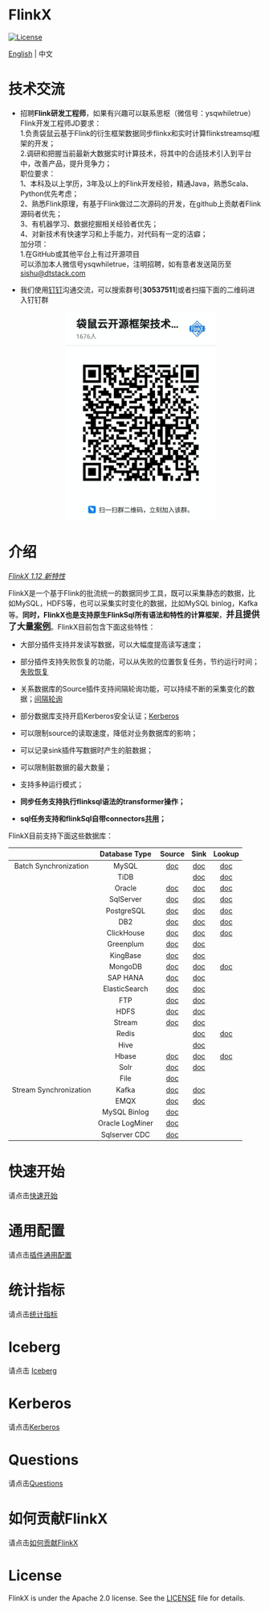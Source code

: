 FlinkX
============

[![License](https://img.shields.io/badge/license-Apache%202-4EB1BA.svg)](https://www.apache.org/licenses/LICENSE-2.0.html)

[English](README.md) | 中文

# 技术交流

- 招聘**Flink研发工程师**，如果有兴趣可以联系思枢（微信号：ysqwhiletrue）<BR>
  Flink开发工程师JD要求：<BR>
  1.负责袋鼠云基于Flink的衍生框架数据同步flinkx和实时计算flinkstreamsql框架的开发；<BR>
  2.调研和把握当前最新大数据实时计算技术，将其中的合适技术引入到平台中，改善产品，提升竞争力；<BR>
  职位要求：<BR>
  1、本科及以上学历，3年及以上的Flink开发经验，精通Java，熟悉Scala、Python优先考虑；<BR>
  2、熟悉Flink原理，有基于Flink做过二次源码的开发，在github上贡献者Flink源码者优先；<BR>
  3、有机器学习、数据挖掘相关经验者优先；<BR>
  4、对新技术有快速学习和上手能力，对代码有一定的洁癖；<BR>
  加分项：<BR>
  1.在GitHub或其他平台上有过开源项目<BR>
  可以添加本人微信号ysqwhiletrue，注明招聘，如有意者发送简历至[sishu@dtstack.com](mailto:sishu@dtstack.com)

- 我们使用[钉钉](https://www.dingtalk.com/)沟通交流，可以搜索群号[**30537511**]或者扫描下面的二维码进入钉钉群

  <div align=center>
     <img src=docs/images/ding.jpg width=300 />
   </div>

# 介绍

*[FlinkX 1.12 新特性](docs/changeLog.md)*

FlinkX是一个基于Flink的批流统一的数据同步工具，既可以采集静态的数据，比如MySQL，HDFS等，也可以采集实时变化的数据，比如MySQL binlog，Kafka等。**同时，FlinkX也是支持原生FlinkSql所有语法和特性的计算框架**，<big>**并且提供了大量[案例](flinkx-examples)**</big>。FlinkX目前包含下面这些特性：

- 大部分插件支持并发读写数据，可以大幅度提高读写速度；

- 部分插件支持失败恢复的功能，可以从失败的位置恢复任务，节约运行时间；[失败恢复](docs/restore.md)

- 关系数据库的Source插件支持间隔轮询功能，可以持续不断的采集变化的数据；[间隔轮询](docs/offline/reader/mysqlreader.md)

- 部分数据库支持开启Kerberos安全认证；[Kerberos](docs/kerberos.md)

- 可以限制source的读取速度，降低对业务数据库的影响；

- 可以记录sink插件写数据时产生的脏数据；

- 可以限制脏数据的最大数量；

- 支持多种运行模式；

- **同步任务支持执行flinksql语法的transformer操作；**

- **sql任务支持和flinkSql自带connectors[共用](docs/conectorShare.md)；**

FlinkX目前支持下面这些数据库：

|                        | Database Type  | Source                                                    | Sink                                                      | Lookup
|:----------------------:|:--------------:|:---------------------------------------------------------:|:---------------------------------------------------------:|:---------------------------------------------------------:|
| Batch Synchronization  | MySQL          | [doc](docs/connectors/mysql/mysql-source.md)              | [doc](docs/connectors/mysql/mysql-sink.md)                |[doc](docs/connectors/mysql/mysql-lookup.md)               |
|                        | TiDB           |                                                           |  [doc](docs/connectors/tidb/tidb-sink.md)                 |[doc](docs/connectors/tidb/tidb-lookup.md)                 |   
|                        | Oracle         | [doc](docs/connectors/oracle/oracle-source.md)            | [doc](docs/connectors/oracle/oracle-sink.md)              |[doc](docs/connectors/oracle/oracle-lookup.md)             |
|                        | SqlServer      | [doc](docs/connectors/sqlserver/sqlserver-source.md)      | [doc](docs/connectors/sqlserver/sqlserver-sink.md)        |[doc](docs/connectors/sqlserver/sqlserver-lookup.md)       |
|                        | PostgreSQL     | [doc](docs/connectors/postgres/postgres-source.md)        | [doc](docs/connectors/postgres/postgres-sink.md)          |[doc](docs/connectors/postgres/postgres-lookup.md)         |
|                        | DB2            | [doc](docs/connectors/db2/db2-source.md)                  | [doc](docs/connectors/db2/db2-sink.md)                    |[doc](docs/connectors/db2/db2-lookup.md)                   |
|                        | ClickHouse     | [doc](docs/connectors/clickhouse/clickhouse-source.md)    | [doc](docs/connectors/clickhouse/clickhouse-sink.md)      |[doc](docs/connectors/clickhouse/clickhouse-lookup.md)     |
|                        | Greenplum      | [doc](docs/connectors/greenplum/greenplum-source.md)      | [doc](docs/connectors/greenplum/greenplum-sink.md)        |                                                           |
|                        | KingBase       | [doc](docs/connectors/kingbase/kingbase-source.md)        | [doc](docs/connectors/kingbase/kingbase-sink.md)          |                                                           |
|                        | MongoDB        | [doc](docs/connectors/mongodb/mongodb-source.md)          | [doc](docs/connectors/mongodb/mongodb-sink.md)            |[doc](docs/connectors/mongodb/mongodb-lookup.md)           |
|                        | SAP HANA       | [doc](docs/connectors/saphana/saphana-source.md)          | [doc](docs/connectors/saphana/saphana-sink.md)            |                                                           |  
|                        | ElasticSearch  | [doc](docs/connectors/elasticsearch6/es6reader.md)        | [doc](docs/connectors/elasticsearch6/es6writer.md)        |                                                           |
|                        | FTP            | [doc](docs/connectors/ftp/ftp-source.md)                  | [doc](docs/connectors/ftp/ftp-sink.md)                    |                                                           |
|                        | HDFS           | [doc](docs/connectors/hdfs/hdfs-source.md)                | [doc](docs/connectors/hdfs/hdfs-sink.md)                  |                                                           |
|                        | Stream         | [doc](docs/connectors/stream/stream-source.md)            | [doc](docs/connectors/stream/stream-sink.md)              |                                                           |
|                        | Redis          |                                                           | [doc](docs/connectors/redis/redis-sink.md)                |[doc](docs/connectors/redis/redis-lookup.md)               |
|                        | Hive           |                                                           | [doc](docs/connectors/hive/hive-sink.md)                  |                                                           |
|                        | Hbase          | [doc](docs/connectors/hbase/hbase-source.md)              | [doc](docs/connectors/hbase/hbase-sink.md)                |[doc](docs/connectors/hbase/hbase-lookup.md)               |
|                        | Solr           | [doc](docs/connectors/solr/solr-source.md)                | [doc](docs/connectors/solr/solr-sink.md)                  |                                                           |
|                        | File           |  [doc](docs/connectors/file/file-source.md)               |                                                           |                                                           |
| Stream Synchronization | Kafka          | [doc](docs/connectors/kafka/kafka-source.md)              | [doc](docs/connectors/kafka/kafka-sink.md)                |                                                           |
|                        | EMQX           | [doc](docs/connectors/emqx/emqx-source.md)                | [doc](docs/connectors/emqx/emqx-sink.md)                  |                                                           |
|                        | MySQL Binlog   | [doc](docs/connectors/binlog/binlog-source.md)            |                                                           |                                                           |
|                        | Oracle LogMiner | [doc](docs/connectors/logminer/LogMiner-source.md)       |                                                           |                                                           |
|                        | Sqlserver CDC | [doc](docs/connectors/sqlservercdc/SqlserverCDC-source.md) |                                                           |                                                           |      

# 快速开始

请点击[快速开始](docs/quickstart.md)

# 通用配置

请点击[插件通用配置](docs/generalconfig.md)

# 统计指标

请点击[统计指标](docs/statistics.md)

# Iceberg
请点击 [Iceberg](docs/iceberg.md)

# Kerberos

请点击[Kerberos](docs/kerberos.md)

# Questions

请点击[Questions](docs/questions.md)

# 如何贡献FlinkX

请点击[如何贡献FlinkX](docs/contribution.md)

# License

FlinkX is under the Apache 2.0 license. See
the [LICENSE](http://www.apache.org/licenses/LICENSE-2.0) file for details.
